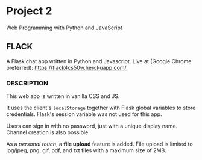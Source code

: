 # Project 2

Web Programming with Python and JavaScript

## FLACK
A Flask chat app written in Python and Javascript. Live at (Google Chrome preferred): https://flack4cs50w.herokuapp.com/

### DESCRIPTION
This web app is written in vanilla CSS and JS.

It uses the client's `localStorage` together with Flask global variables to store credentials. Flask's session variable was not used for this app.

Users can sign in with no password, just with a unique display name. Channel creation is also possible.

As a *personal touch*, a **file upload** feature is added. File upload is limited to jpg/jpeg, png, gif, pdf, and txt files with a maximum size of 2MB.
